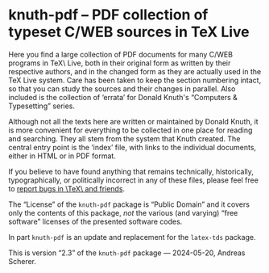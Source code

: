 # knuth-pdf – PDF collection of typeset C/WEB sources in TeX Live

Here you find a large collection of PDF documents for many C/WEB programs in
TeX\ Live, both in their original form as written by their respective authors,
and in the changed form as they are actually used in the TeX Live system.  Care
has been taken to keep the section numbering intact, so that you can study the
sources and their changes in parallel.  Also included is the collection of
‘errata’ for Donald Knuth's “Computers & Typesetting” series.

Although not all the texts here are written or maintained by Donald Knuth, it
is more convenient for everything to be collected in one place for reading and
searching.  They all stem from the system that Knuth created.  The central
entry point is the ‘index’ file, with links to the individual documents, either
in HTML or in PDF format.

If you believe to have found anything that remains technically, historically,
typographically, or politically incorrect in any of these files, please feel
free to [report bugs in \TeX\ and friends](https://tug.org/texmfbug/).

The “License” of the `knuth-pdf` package is “Public Domain” and it covers only
the contents of this package, _not_ the various (and varying) “free software”
licenses of the presented software codes.

In part `knuth-pdf` is an update and replacement for the `latex-tds` package.

This is version “2.3” of the `knuth-pdf` package — 2024-05-20, Andreas Scherer.
